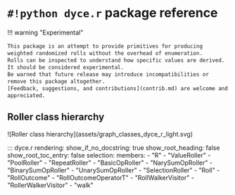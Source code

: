 <!---
  Copyright and other protections apply. Please see the accompanying LICENSE file for
  rights and restrictions governing use of this software. All rights not expressly
  waived or licensed are reserved. If that file is missing or appears to be modified
  from its original, then please contact the author before viewing or using this
  software in any capacity.

  !!!!!!!!!!!!!!!!!!!!!!!!!!!!!!!!!!!!!!!!!!!!!!!!!!!!!!!!!!!!!!!!!!!!
  !!!!!!!!!!!!!!! IMPORTANT: READ THIS BEFORE EDITING! !!!!!!!!!!!!!!!
  !!!!!!!!!!!!!!!!!!!!!!!!!!!!!!!!!!!!!!!!!!!!!!!!!!!!!!!!!!!!!!!!!!!!
  Please keep each sentence on its own unwrapped line.
  It looks like crap in a text editor, but it has no effect on rendering, and it allows much more useful diffs.
  Thank you!
-->

# ``#!python dyce.r`` package reference

!!! warning "Experimental"

    This package is an attempt to provide primitives for producing weighted randomized rolls without the overhead of enumeration.
    Rolls can be inspected to understand how specific values are derived.
    It should be considered experimental.
    Be warned that future release may introduce incompatibilities or remove this package altogether.
    [Feedback, suggestions, and contributions](contrib.md) are welcome and appreciated.

## Roller class hierarchy

<picture>
  <source srcset="../assets/graph_classes_dyce_r_dark.svg" media="(prefers-color-scheme: dark)">
  ![Roller class hierarchy](assets/graph_classes_dyce_r_light.svg)
</picture>

::: dyce.r
    rendering:
      show_if_no_docstring: true
      show_root_heading: false
      show_root_toc_entry: false
    selection:
      members:
        - "R"
        - "ValueRoller"
        - "PoolRoller"
        - "RepeatRoller"
        - "BasicOpRoller"
        - "NarySumOpRoller"
        - "BinarySumOpRoller"
        - "UnarySumOpRoller"
        - "SelectionRoller"
        - "Roll"
        - "RollOutcome"
        - "RollOutcomeOperatorT"
        - "RollWalkerVisitor"
        - "RollerWalkerVisitor"
        - "walk"

